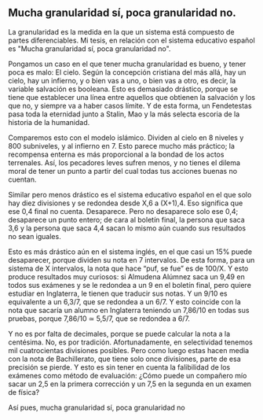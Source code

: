 ## Mucha granularidad sí, poca granularidad no.

La granularidad es la medida en la que un sistema está compuesto de partes diferenciables. Mi tesis, en relación con el sistema educativo español es "Mucha granularidad sí, poca granularidad no".



Pongamos un caso en el que tener mucha granularidad es bueno, y tener poca es malo: El cielo. Según la concepción cristiana del más allá, hay un cielo, hay un infierno, y o bien vas a uno, o bien vas a otro, es decir, la variable salvación es booleana. Esto es demasiado drástico, porque se tiene que establecer una línea entre aquellos que obtienen la salvación y los que no, y siempre va a haber casos límite. Y de esta forma, un Fendetestas pasa toda la eternidad junto a Stalin, Mao y la más selecta escoria de la historia de la humanidad.



Comparemos esto con el modelo islámico. Dividen al cielo en 8 niveles y 800 subniveles, y al infierno en 7. Esto parece mucho más práctico; la recompensa enterna es más proporcional a la bondad de los actos terrenales. Así, los pecadores leves sufren menos, y no tienes el dilema moral de tener un punto a partir del cual todas tus acciones buenas no cuentan.



Similar pero menos drástico es el sistema educativo español en el que solo hay diez divisiones y se redondea desde X,6 a (X+1),4. Eso significa que ese 0,4 final no cuenta. Desaparece. Pero no desaparece solo ese 0,4; desaparece un punto entero; de cara al boletín final, la persona que saca 3,6 y la persona que saca 4,4 sacan lo mismo aún cuando sus resultados no sean iguales.



Esto es más drástico aún en el sistema inglés, en el que casi un 15% puede desaparecer, porque dividen su nota en 7 intervalos. De esta forma, para un sistema de X intervalos, la nota que hace “puf, se fue” es de 100/X. Y esto produce resultados muy curiosos: si Almudena Alúmnez saca un 9,49 en todos sus exámenes y se le redondea a un 9 en el boletín final, pero quiere estudiar en Inglaterra, le tienen que traducir sus notas. Y un 9/10 es equivalente a un 6,3/7, que se redondea a un 6/7. Y esto coincide con la nota que sacaría un alumno en Inglaterra teniendo un 7,86/10 en todas sus pruebas, porque 7,86/10 ≃ 5,5/7, que se redondea a 6/7.



Y no es por falta de decimales, porque se puede calcular la nota a la centésima. No, es por tradición. Afortunadamente, en selectividad tenemos mil cuatrocientas divisiones posibles. Pero como luego estas hacen media con la nota de Bachillerato, que tiene solo once divisiones, parte de esa precisión se pierde. Y esto es sin tener en cuenta la falibilidad de los exámenes como método de evaluación: ¿Cómo puede un compañero mío sacar un 2,5 en la primera corrección y un 7,5 en la segunda en un examen de física?



Así pues, mucha granularidad sí, poca granularidad no
